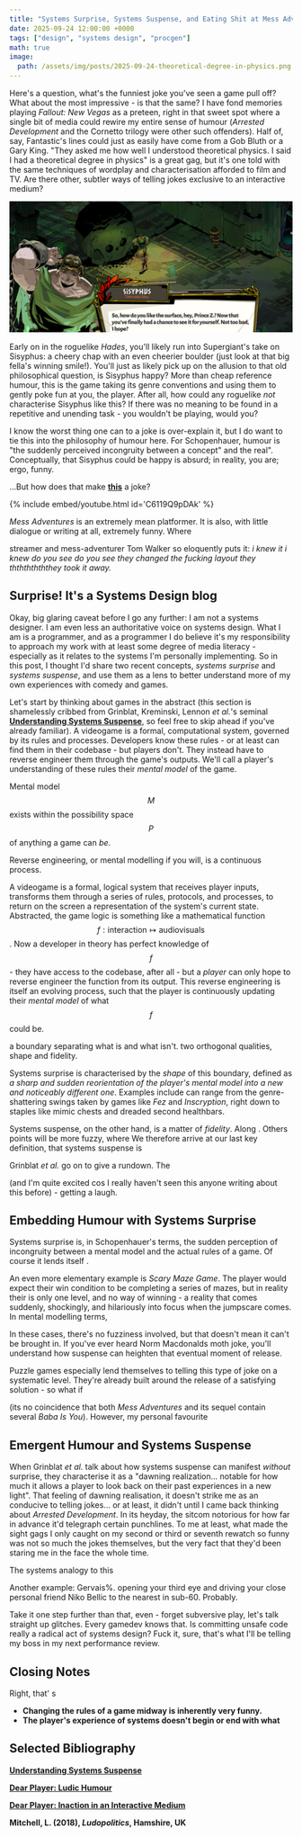 ```yaml
---
title: "Systems Surprise, Systems Suspense, and Eating Shit at Mess Adventures 2"
date: 2025-09-24 12:00:00 +0000
tags: ["design", "systems design", "procgen"]
math: true
image:
  path: /assets/img/posts/2025-09-24-theoretical-degree-in-physics.png
---
```


Here's a question, what's the funniest joke you've seen a game pull off? What about the most impressive - is that the same? I have fond memories playing *Fallout: New Vegas* as a preteen, right in that sweet spot where a single bit of media could rewire my entire sense of humour (*Arrested Development* and the Cornetto trilogy were other such offenders). Half of, say, Fantastic's lines could just as easily have come from a Gob Bluth or a Gary King. "They asked me how well I understood theoretical physics. I said I had a theoretical degree in physics" is a great gag, but it's one told with the same techniques of wordplay and characterisation afforded to film and TV. Are there other, subtler ways of telling jokes exclusive to an interactive medium?

![Desktop View](/assets/img/posts/2025-09-25-sisyphus-is-happy.png)

Early on in the roguelike *Hades*, you'll likely run into Supergiant's take on Sisyphus: a cheery chap with an even cheerier boulder (just look at that big fella's winning smile!). You'll just as likely pick up on the allusion to that old philosophical question, is Sisyphus happy? More than cheap reference humour, this is the game taking its genre conventions and using them to gently poke fun at you, the player. After all, how could any roguelike *not* characterise Sisyphus like this? If there was no meaning to be found in a repetitive and unending task - you wouldn't be playing, would you?

I know the worst thing one can to a joke is over-explain it, but I do want to tie this into the philosophy of humour here. For Schopenhauer, humour is "the suddenly perceived incongruity between a concept" and the real". Conceptually, that Sisyphus could be happy is absurd; in reality, you are; ergo, funny.

...But how does that make <a href="https://youtu.be/C6119Q9pDAk?t=478"><strong>this</strong></a> a joke?

{% include embed/youtube.html id='C6119Q9pDAk' %}

*Mess Adventures* is an extremely mean platformer. It is also, with little dialogue or writing at all, extremely funny. Where 

streamer and mess-adventurer Tom Walker so eloquently puts it: *i knew it i knew do you see do you see they changed the fucking layout they ththththththey took it away.*

## Surprise! It's a Systems Design blog

Okay, big glaring caveat before I go any further: I am not a systems designer. I am even less an authoritative voice on systems design. What I am is a programmer, and as a programmer I do believe it's my responsibility to approach my work with at least some degree of media literacy - especially as it relates to the systems I'm personally implementing. So in this post, I thought I'd share two recent concepts, *systems surprise* and *systems suspense*, and use them as a lens to better understand more of my own experiences with comedy and games.

Let's start by thinking about games in the abstract (this section is shamelessly cribbed from Grinblat, Kreminski, Lennon *et al.*'s seminal <a href="https://polarisgamedesign.com/2023/understanding-systems-suspense/"><strong>Understanding Systems Suspense</strong></a>, so feel free to skip ahead if you've already familiar). A videogame is a formal, computational system, governed by its rules and processes. Developers know these rules - or at least can find them in their codebase - but players don't. They instead have to reverse engineer them through the game's outputs. We'll call a player's understanding of these rules their *mental model* of the game.

Mental model $$M$$ exists within the possibility space $$P$$ of anything a game can *be*.

Reverse engineering, or mental modelling if you will, is a continuous process.

A videogame is a formal, logical system that receives player inputs, transforms them through a series of rules, protocols, and processes, to return on the screen a representation of the system's current state. Abstracted, the game logic is something like a mathematical function $$f : \textrm{interaction} \mapsto \textrm{audiovisuals}$$. Now a developer in theory has perfect knowledge of $$f$$ - they have access to the codebase, after all - but a *player* can only hope to reverse engineer the function from its output. This reverse engineering is itself an evolving process, such that the player is continuously updating their *mental model* of what $$f$$ could be.

a boundary separating what is and what isn't. two orthogonal qualities, shape and fidelity.

Systems surprise is characterised by the *shape* of this boundary, defined as *a sharp and sudden reorientation of the player's mental model into a new and noticeably different one*. Examples include can range from the genre-shattering swings taken by games like *Fez* and *Inscryption*, right down to staples like mimic chests and dreaded second healthbars.

Systems suspense, on the other hand, is a matter of *fidelity*. Along . Others points will be more fuzzy, where
We therefore arrive at our last key definition, that systems suspense is

Grinblat *et al.* go on to give a rundown. The 

(and I'm quite excited cos I really haven't seen this anyone writing about this before) - getting a laugh.

## Embedding Humour with Systems Surprise

Systems surprise is, in Schopenhauer's terms, the sudden perception of incongruity between a mental model and the actual rules of a game. Of course it lends itself .

An even more elementary example is *Scary Maze Game*. The player would expect their win condition to be completing a series of mazes, but in reality their is only one level, and no way of winning - a reality that comes suddenly, shockingly, and hilariously into focus when the jumpscare comes. In mental modelling terms,

In these cases, there's no fuzziness involved, but that doesn't mean it can't be brought in. If you've ever heard Norm Macdonalds moth joke, you'll understand how suspense can heighten that eventual moment of release.

Puzzle games especially lend themselves to telling this type of joke on a systematic level. They're already built around the release of a satisfying solution - so what if 

(its no coincidence that both *Mess Adventures* and its sequel contain several *Baba Is You*). However, my personal favourite 

## Emergent Humour and Systems Suspense

When Grinblat *et al.* talk about how systems suspense can manifest *without* surprise, they characterise it as a "dawning realization... notable for how much it allows a player to look back on their past experiences in a new light". That feeling of dawning realisation, it doesn't strike me as an conducive to telling jokes... or at least, it didn't until I came back thinking about *Arrested Development*. In its heyday, the sitcom notorious for how far in advance it'd telegraph certain punchlines. To me at least, what made the sight gags I only caught on my second or third or seventh rewatch so funny was not so much the jokes themselves, but the very fact that they'd been staring me in the face the whole time.

The systems analogy to this 

Another example: Gervais%.  opening your third eye and driving your close personal friend Niko Bellic to the nearest in sub-60. Probably.

Take it one step further than that, even - forget subversive play, let's talk straight up glitches. Every gamedev knows that. Is committing unsafe code really a radical act of systems design? Fuck it, sure, that's what I'll be telling my boss in my next performance review.

## Closing Notes

Right, that' s

- <strong>Changing the rules of a game midway is inherently very funny.</strong>
- <strong>The player's experience of systems doesn't begin or end with what </strong>

## Selected Bibliography

<a href="https://polarisgamedesign.com/2023/understanding-systems-suspense/"><strong>Understanding Systems Suspense</strong></a> 

<a href="https://www.dearplayer.org/blog/2017/1/11/dear-player-ludic-humour"><strong>Dear Player: Ludic Humour</strong></a>

<a href="https://www.dearplayer.org/blog/2017/3/22/dear-player-inaction-in-an-interactive-medium"><strong>Dear Player: Inaction in an Interactive Medium</strong></a>

<strong>Mitchell, L. (2018), *Ludopolitics*, Hamshire, UK</strong>
